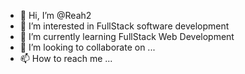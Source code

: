 - 👋 Hi, I’m @Reah2
- 👀 I’m interested in FullStack software development
- 🌱 I’m currently learning FullStack Web Development
- 💞️ I’m looking to collaborate on ...
- 📫 How to reach me ...

<!---
Reah2/Reah2 is a ✨ special ✨ repository because its `README.md` (this file) appears on your GitHub profile.
You can click the Preview link to take a look at your changes.
--->
